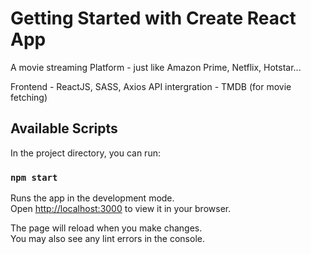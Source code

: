 # Getting Started with Create React App
A movie streaming Platform - just like Amazon Prime, Netflix, Hotstar...

Frontend - ReactJS, SASS, Axios
API intergration - TMDB (for movie fetching)


## Available Scripts

In the project directory, you can run:

### `npm start`

Runs the app in the development mode.\
Open [http://localhost:3000](http://localhost:3000) to view it in your browser.

The page will reload when you make changes.\
You may also see any lint errors in the console.

